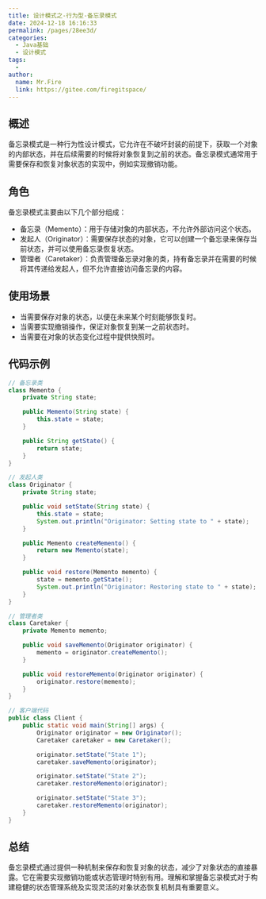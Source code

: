 ```yaml
---
title: 设计模式之-行为型-备忘录模式
date: 2024-12-18 16:16:33
permalink: /pages/28ee3d/
categories:
  - Java基础
  - 设计模式
tags:
  - 
author: 
  name: Mr.Fire
  link: https://gitee.com/firegitspace/
---
```


## 概述
备忘录模式是一种行为性设计模式，它允许在不破坏封装的前提下，获取一个对象的内部状态，并在后续需要的时候将对象恢复到之前的状态。备忘录模式通常用于需要保存和恢复对象状态的实现中，例如实现撤销功能。

## 角色
备忘录模式主要由以下几个部分组成：

- 备忘录（Memento）：用于存储对象的内部状态，不允许外部访问这个状态。
- 发起人（Originator）：需要保存状态的对象，它可以创建一个备忘录来保存当前状态，并可以使用备忘录恢复状态。
- 管理者（Caretaker）：负责管理备忘录对象的类，持有备忘录并在需要的时候将其传递给发起人，但不允许直接访问备忘录的内容。

## 使用场景
- 当需要保存对象的状态，以便在未来某个时刻能够恢复时。
- 当需要实现撤销操作，保证对象恢复到某一之前状态时。
- 当需要在对象的状态变化过程中提供快照时。

## 代码示例

```java
// 备忘录类
class Memento {
    private String state;

    public Memento(String state) {
        this.state = state;
    }

    public String getState() {
        return state;
    }
}

// 发起人类
class Originator {
    private String state;

    public void setState(String state) {
        this.state = state;
        System.out.println("Originator: Setting state to " + state);
    }

    public Memento createMemento() {
        return new Memento(state);
    }

    public void restore(Memento memento) {
        state = memento.getState();
        System.out.println("Originator: Restoring state to " + state);
    }
}

// 管理者类
class Caretaker {
    private Memento memento;

    public void saveMemento(Originator originator) {
        memento = originator.createMemento();
    }

    public void restoreMemento(Originator originator) {
        originator.restore(memento);
    }
}

// 客户端代码
public class Client {
    public static void main(String[] args) {
        Originator originator = new Originator();
        Caretaker caretaker = new Caretaker();

        originator.setState("State 1");
        caretaker.saveMemento(originator);

        originator.setState("State 2");
        caretaker.restoreMemento(originator);

        originator.setState("State 3");
        caretaker.restoreMemento(originator);
    }
}


```

## 总结
备忘录模式通过提供一种机制来保存和恢复对象的状态，减少了对象状态的直接暴露。它在需要实现撤销功能或状态管理时特别有用。理解和掌握备忘录模式对于构建稳健的状态管理系统及实现灵活的对象状态恢复机制具有重要意义。

